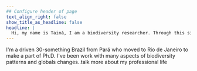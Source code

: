 ```yaml
---
## Configure header of page
text_align_right: false
show_title_as_headline: false
headline: |
  Hi, my name is Tainá, I am a biodiversity researcher. Through this site, I show my research,  interests,  thought, and feelings about many aspects of life and the world. This is a place to share knowledge  and cute things <3  
---
```


<!-- this is a subheadline -->
I'm a driven 30-something Brazil from Pará who moved to Rio de Janeiro to make a part of Ph.D. I've been work with many aspects of biodiversity patterns and globals changes..talk more about my professional life
